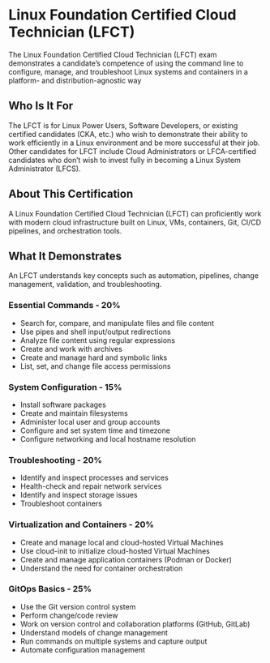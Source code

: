 # Linux Foundation Certified Cloud Technician (LFCT)

The Linux Foundation Certified Cloud Technician (LFCT)  exam demonstrates a candidate’s competence of using the command line to configure, manage, and troubleshoot Linux systems and containers in a platform- and distribution-agnostic way

## Who Is It For
The LFCT is for Linux Power Users, Software Developers, or existing certified candidates (CKA, etc.) who wish to demonstrate their ability to work efficiently in a Linux environment and be more successful at their job. Other candidates for LFCT include Cloud Administrators or LFCA-certified candidates who don’t wish to invest fully in becoming a Linux System Administrator (LFCS).

## About This Certification
A Linux Foundation Certified Cloud Technician (LFCT) can proficiently work with modern cloud infrastructure built on Linux, VMs, containers, Git, CI/CD pipelines, and orchestration tools.

## What It Demonstrates
An LFCT understands key concepts such as automation, pipelines, change management, validation, and troubleshooting.

### Essential Commands - 20%
- Search for, compare, and manipulate files and file content
- Use pipes and shell input/output redirections
- Analyze file content using regular expressions
- Create and work with archives
- Create and manage hard and symbolic links
- List, set, and change file access permissions

### System Configuration - 15%
- Install software packages
- Create and maintain filesystems
- Administer local user and group accounts
- Configure and set system time and timezone
- Configure networking and local hostname resolution

### Troubleshooting - 20%
- Identify and inspect processes and services
- Health-check and repair network services
- Identify and inspect storage issues
- Troubleshoot containers

### Virtualization and Containers - 20%
- Create and manage local and cloud-hosted Virtual Machines
- Use cloud-init to initialize cloud-hosted Virtual Machines
- Create and manage application containers (Podman or Docker)
- Understand the need for container orchestration

### GitOps Basics - 25%
- Use the Git version control system
- Perform change/code review
- Work on version control and collaboration platforms (GitHub, GitLab)
- Understand models of change management
- Run commands on multiple systems and capture output
- Automate configuration management